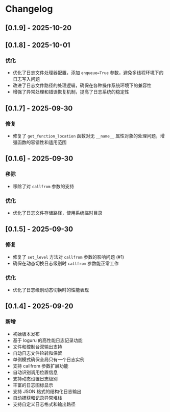 # Changelog

## [0.1.9] - 2025-10-20

## [0.1.8] - 2025-10-01

### 优化

-   优化了日志文件处理器配置，添加 `enqueue=True` 参数，避免多线程环境下的日志写入问题
-   改进了日志文件路径的处理逻辑，确保在各种操作系统环境下的兼容性
-   增强了异常处理和错误恢复机制，提高了日志系统的稳定性

## [0.1.7] - 2025-09-30

### 修复

-   修复了 `get_function_location` 函数对无 `__name__` 属性对象的处理问题，增强函数的容错性和适用范围

## [0.1.6] - 2025-09-30

### 移除

-   移除了对 `callfrom` 参数的支持

### 优化

-   优化了日志文件存储路径，使用系统临时目录

## [0.1.5] - 2025-09-30

### 修复

-   修复了 `set_level` 方法对 `callfrom` 参数的影响问题 (#1)
-   确保在动态切换日志级别时 `callfrom` 参数能正常工作

### 优化

-   优化了日志级别动态切换时的性能表现

## [0.1.4] - 2025-09-20

### 新增

-   初始版本发布
-   基于 loguru 的高性能日志记录功能
-   文件和控制台双输出支持
-   自动日志文件轮转和保留
-   单例模式确保全局只有一个日志实例
-   支持 callfrom 参数扩展功能
-   自动识别调用位置信息
-   支持动态设置日志级别
-   丰富的日志图标显示
-   支持 JSON 格式的结构化日志输出
-   自动捕获和记录异常堆栈
-   支持自定义日志格式和输出路径
